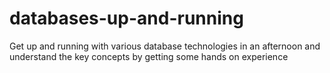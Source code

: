 # databases-up-and-running
Get up and running with various database technologies in an afternoon and understand the key concepts by getting some hands on experience
